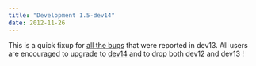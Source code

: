 ```yaml
---
title: "Development 1.5-dev14"
date: 2012-11-26
---
```


This is a quick fixup for [all the bugs](/download/1.5/src/CHANGELOG) that were reported in dev13. All users are encouraged to upgrade to [dev14](/download/1.5/src/) and to drop both dev12 and dev13 !
